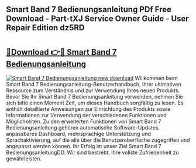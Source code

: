 ## Smart Band 7 Bedienungsanleitung PDf Free Download - Part-tXJ Service Owner Guide - User Repair Edition dz5RD

# <h2><a href="http://df2h4e.blite.top/?on=Smart+Band+7+Bedienungsanleitung">🔗Download 👉🔴 Smart Band 7 Bedienungsanleitung</a></h2>

[![Smart Band 7 Bedienungsanleitung new download](https://i.imgur.com/lujVjoI.png)](http://df2h4e.blite.top/?on=Smart+Band+7+Bedienungsanleitung)
Willkommen beim Smart Band 7 Bedienungsanleitung-Benutzerhandbuch, Ihrer ultimativen Ressource zum Verständnis und zur Verwendung Ihres neuen Produkts. Bevor Sie Ihr Smart Band 7 Bedienungsanleitung verwenden, nehmen Sie sich bitte einen Moment Zeit, um dieses Handbuch sorgfältig zu lesen. Es enthält detaillierte Anweisungen zur Einrichtung des Produkts sowie Informationen zur Verwendung der verschiedenen Funktionen und Möglichkeiten. Zu den erweiterten Funktionen von Smart Band 7 Bedienungsanleitung gehören automatische Software-Updates, anpassbares Dashboard, mehrsprachige Unterstützung und Sprachaktivierung, auf die alle über die Benutzeroberfläche zugegriffen und angepasst werden können. Ihr Erfolg ist unser Ziel Smart Band 7 BedienungsanleitungDD. Wir sind bestrebt, Ihre vollste Zufriedenheit zu gewährleisten.
